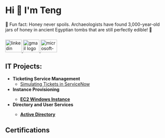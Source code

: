 <h1 align="left">Hi 👋 I'm Teng</h1>
<p align="left">🎲 Fun fact: Honey never spoils. Archaeologists have found 3,000-year-old jars of honey in ancient Egyptian tombs that are still perfectly edible! 🐝</p>

###
<div align="left">
  <a href="https://www.linkedin.com/in/teng-xiong-349a50116/" target="_blank">
    <img src="https://raw.githubusercontent.com/maurodesouza/profile-readme-generator/master/src/assets/icons/social/linkedin/default.svg" width="52" height="40" alt="linkedin logo"  />
  </a>
  <a href="mailto:tengxiong1105@gmail.com" target="_blank">
    <img src="https://raw.githubusercontent.com/maurodesouza/profile-readme-generator/master/src/assets/icons/social/gmail/default.svg" width="52" height="40" alt="gmail logo"  />
  </a>
  <a href="mailto:tengx_1105@outlook.com" target="_blank">
    <img src="https://raw.githubusercontent.com/maurodesouza/profile-readme-generator/master/src/assets/icons/social/microsoft-outlook/default.svg" width="52" height="40" alt="microsoft-outlook logo"  />
  </a>
</div>

###
  
<h2> IT Projects:</h2>

- <b>Ticketing Service Management</b>
  -  [Simulating Tickets in ServiceNow](https://github.com/teelee11/ServiceNow-Lab.git)
- <b> Instance Provisioning <b>
  - [EC2 Windows Instance]()
- </b> Directory and User Services <b>
   - [Active Directory](https://github.com/teelee11/Active-Directory-Labs.git)

###

<h2> Certifications </h2> 

###
